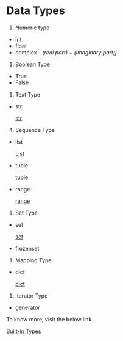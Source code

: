 # Data Types

1. Numeric type
- int
- float
- complex - *(real part) + (imaginary part)j*

1. Boolean Type
- True
- False

1. Text Type
- str
    
    [str](Data%20Types%2037bd262cd5b147448f9e6b16ea817075/str%2034dc4229c29a42f3a4e76786dd72f1d5.md)
    

4. Sequence Type

- list
    
    [List](Data%20Types%2037bd262cd5b147448f9e6b16ea817075/List%20ff57b972a6104ac2a4a499f0d000c952.md)
    
- tuple
    
    [tuple](Data%20Types%2037bd262cd5b147448f9e6b16ea817075/tuple%20df6c44daf7964ca0870d0cb42a5bc308.md)
    
- range
    
    [range](Data%20Types%2037bd262cd5b147448f9e6b16ea817075/range%2065cabea852c24f6aa1e78d6ea292c820.md)
    

1. Set Type
- set
    
    [set](Data%20Types%2037bd262cd5b147448f9e6b16ea817075/set%206f67736829ba47b184ccc38d2fcbe32e.md)
    
- frozenset

1. Mapping Type
- dict
    
    [dict](Data%20Types%2037bd262cd5b147448f9e6b16ea817075/dict%2083d31334f3234b91a1b0eecb2bbe0fa4.md)
    

1. Iterator Type
- generator

To know more, visit the below link

[Built-in Types](https://docs.python.org/3/library/stdtypes.html#typesseq)